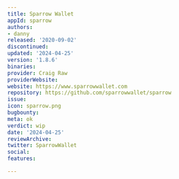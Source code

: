 ```yaml
---
title: Sparrow Wallet
appId: sparrow
authors:
- danny
released: '2020-09-02'
discontinued: 
updated: '2024-04-25'
version: '1.8.6'
binaries: 
provider: Craig Raw
providerWebsite: 
website: https://www.sparrowwallet.com
repository: https://github.com/sparrowwallet/sparrow
issue: 
icon: sparrow.png
bugbounty: 
meta: ok
verdict: wip
date: '2024-04-25'
reviewArchive: 
twitter: SparrowWallet
social: 
features: 

---
```


